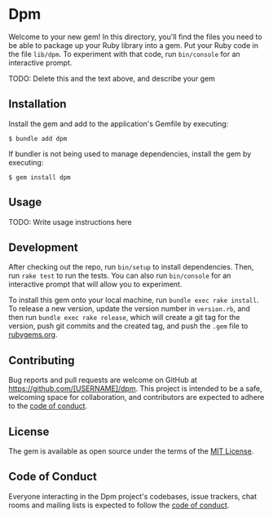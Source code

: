 # Dpm

Welcome to your new gem! In this directory, you'll find the files you need to be able to package up your Ruby library into a gem. Put your Ruby code in the file `lib/dpm`. To experiment with that code, run `bin/console` for an interactive prompt.

TODO: Delete this and the text above, and describe your gem

## Installation

Install the gem and add to the application's Gemfile by executing:

    $ bundle add dpm

If bundler is not being used to manage dependencies, install the gem by executing:

    $ gem install dpm

## Usage

TODO: Write usage instructions here

## Development

After checking out the repo, run `bin/setup` to install dependencies. Then, run `rake test` to run the tests. You can also run `bin/console` for an interactive prompt that will allow you to experiment.

To install this gem onto your local machine, run `bundle exec rake install`. To release a new version, update the version number in `version.rb`, and then run `bundle exec rake release`, which will create a git tag for the version, push git commits and the created tag, and push the `.gem` file to [rubygems.org](https://rubygems.org).

## Contributing

Bug reports and pull requests are welcome on GitHub at https://github.com/[USERNAME]/dpm. This project is intended to be a safe, welcoming space for collaboration, and contributors are expected to adhere to the [code of conduct](https://github.com/[USERNAME]/dpm/blob/main/CODE_OF_CONDUCT.md).

## License

The gem is available as open source under the terms of the [MIT License](https://opensource.org/licenses/MIT).

## Code of Conduct

Everyone interacting in the Dpm project's codebases, issue trackers, chat rooms and mailing lists is expected to follow the [code of conduct](https://github.com/[USERNAME]/dpm/blob/main/CODE_OF_CONDUCT.md).

